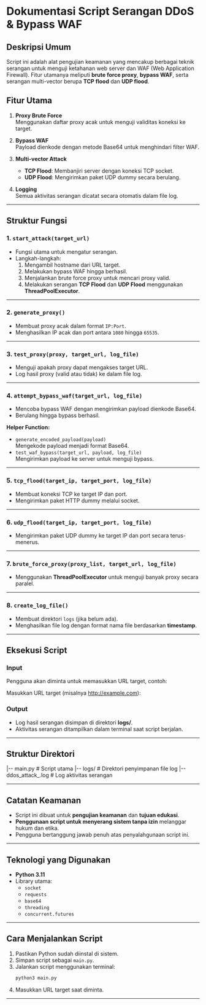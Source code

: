 # Dokumentasi Script Serangan DDoS & Bypass WAF

## Deskripsi Umum
Script ini adalah alat pengujian keamanan yang mencakup berbagai teknik serangan untuk menguji ketahanan web server dan WAF (Web Application Firewall). Fitur utamanya meliputi **brute force proxy**, **bypass WAF**, serta serangan multi-vector berupa **TCP flood** dan **UDP flood**.

## Fitur Utama
1. **Proxy Brute Force**  
   Menggunakan daftar proxy acak untuk menguji validitas koneksi ke target.

2. **Bypass WAF**  
   Payload dienkode dengan metode Base64 untuk menghindari filter WAF.

3. **Multi-vector Attack**  
   - **TCP Flood**: Membanjiri server dengan koneksi TCP socket.  
   - **UDP Flood**: Mengirimkan paket UDP dummy secara berulang.

4. **Logging**  
   Semua aktivitas serangan dicatat secara otomatis dalam file log.

---

## Struktur Fungsi

### 1. `start_attack(target_url)`
- Fungsi utama untuk mengatur serangan.  
- Langkah-langkah:  
   1. Mengambil hostname dari URL target.  
   2. Melakukan bypass WAF hingga berhasil.  
   3. Menjalankan brute force proxy untuk mencari proxy valid.  
   4. Melakukan serangan **TCP Flood** dan **UDP Flood** menggunakan **ThreadPoolExecutor**.

---

### 2. `generate_proxy()`
- Membuat proxy acak dalam format `IP:Port`.  
- Menghasilkan IP acak dan port antara `1080` hingga `65535`.

---

### 3. `test_proxy(proxy, target_url, log_file)`
- Menguji apakah proxy dapat mengakses target URL.  
- Log hasil proxy (valid atau tidak) ke dalam file log.

---

### 4. `attempt_bypass_waf(target_url, log_file)`
- Mencoba bypass WAF dengan mengirimkan payload dienkode Base64.  
- Berulang hingga bypass berhasil.

**Helper Function:**
- `generate_encoded_payload(payload)`  
  Mengekode payload menjadi format Base64.  
- `test_waf_bypass(target_url, payload, log_file)`  
  Mengirimkan payload ke server untuk menguji bypass.

---

### 5. `tcp_flood(target_ip, target_port, log_file)`
- Membuat koneksi TCP ke target IP dan port.  
- Mengirimkan paket HTTP dummy melalui socket.

---

### 6. `udp_flood(target_ip, target_port, log_file)`
- Mengirimkan paket UDP dummy ke target IP dan port secara terus-menerus.

---

### 7. `brute_force_proxy(proxy_list, target_url, log_file)`
- Menggunakan **ThreadPoolExecutor** untuk menguji banyak proxy secara paralel.

---

### 8. `create_log_file()`
- Membuat direktori `logs` (jika belum ada).  
- Menghasilkan file log dengan format nama file berdasarkan **timestamp**.

---

## Eksekusi Script

### Input
Pengguna akan diminta untuk memasukkan URL target, contoh:

Masukkan URL target (misalnya http://example.com):

### Output
- Log hasil serangan disimpan di direktori **logs/**.  
- Aktivitas serangan ditampilkan dalam terminal saat script berjalan.

---

## Struktur Direktori

|-- main.py                 # Script utama |-- logs/                   # Direktori penyimpanan file log |-- ddos_attack_<timestamp>.log  # Log aktivitas serangan

---

## Catatan Keamanan
- Script ini dibuat untuk **pengujian keamanan** dan **tujuan edukasi**.  
- **Penggunaan script untuk menyerang sistem tanpa izin** melanggar hukum dan etika.  
- Pengguna bertanggung jawab penuh atas penyalahgunaan script ini.

---

## Teknologi yang Digunakan
- **Python 3.11**  
- Library utama:  
  - `socket`  
  - `requests`  
  - `base64`  
  - `threading`  
  - `concurrent.futures`  

---

## Cara Menjalankan Script
1. Pastikan Python sudah diinstal di sistem.  
2. Simpan script sebagai `main.py`.  
3. Jalankan script menggunakan terminal:  
   ```bash
   python3 main.py

4. Masukkan URL target saat diminta.




---
